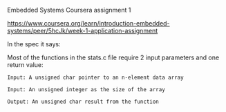 Embedded Systems
Coursera assignment 1

https://www.coursera.org/learn/introduction-embedded-systems/peer/5hcJk/week-1-application-assignment

In the spec it says:

Most of the functions in the stats.c file require 2 input parameters and one return value:

	Input: A unsigned char pointer to an n-element data array

	Input: An unsigned integer as the size of the array

	Output: An unsigned char result from the function



